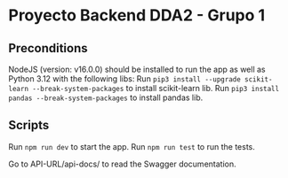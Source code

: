 # Proyecto Backend DDA2 - Grupo 1

## Preconditions

NodeJS (version: v16.0.0) should be installed to run the app as well as Python 3.12 with the following libs:
Run `pip3 install --upgrade scikit-learn --break-system-packages` to install scikit-learn lib.
Run `pip3 install pandas --break-system-packages` to install pandas lib.

## Scripts

Run `npm run dev` to start the app.
Run `npm run test` to run the tests.

Go to API-URL/api-docs/ to read the Swagger documentation.
